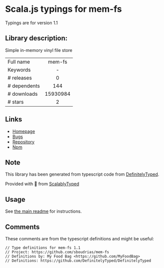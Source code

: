 
# Scala.js typings for mem-fs

Typings are for version 1.1

## Library description:
Simple in-memory vinyl file store

|                    |                 |
| ------------------ | :-------------: |
| Full name          | mem-fs |
| Keywords           | - |
| # releases         | 0 |
| # dependents       | 144 |
| # downloads        | 15930984 |
| # stars            | 2 |

## Links
- [Homepage](https://github.com/sboudrias/mem-fs#readme)
- [Bugs](https://github.com/sboudrias/mem-fs/issues)
- [Repository](https://github.com/sboudrias/mem-fs)
- [Npm](https://www.npmjs.com/package/mem-fs)
    


## Note
This library has been generated from typescript code from [DefinitelyTyped](https://definitelytyped.org).

Provided with :purple_heart: from [ScalablyTyped](https://github.com/oyvindberg/ScalablyTyped)

## Usage
See [the main readme](../../readme.md) for instructions.

## Comments

These comments are from the typescript definitions and might be useful:
```
// Type definitions for mem-fs 1.1
// Project: https://github.com/sboudrias/mem-fs
// Definitions by: My Food Bag <https://github.com/MyFoodBag>
// Definitions: https://github.com/DefinitelyTyped/DefinitelyTyped

```

